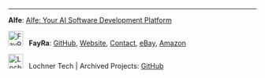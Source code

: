 <!--sylph-daoist-->

<!-- <a href="https://www.youtube.com/watch?v=d7hc_GrZP4Y&list=RDMM&index=4" target="_blank">
  <img src="https://avatars.githubusercontent.com/u/8673894?v=4" alt="HONK!">
</a> -->

---

<!--<img src="https://avatars.githubusercontent.com/u/193454712?s=64&v=4" alt="Sylph DAO" width="30"> &nbsp; **Sylph DAO**: [GitHub](https://github.com/sylph-dao), [Website](https://sylph.finance), [Contact](mailto:dao@sylph.box) | <img src="https://avatars.githubusercontent.com/u/193454158?s=64&v=4" alt="Sylph DAO Archive" width="30"> &nbsp; Archive: [GitHub](https://github.com/sylph-dao-arc)  | <img src="https://avatars.githubusercontent.com/u/193456537?s=64&v=4" alt="Lochner Tech Archive" width="30"> &nbsp; Archive: [GitHub](https://github.com/lochner-arc)  -->

**Alfe**: [Alfe: Your AI Software Development Platform](https://alfe.dev)  

<img src="https://avatars.githubusercontent.com/u/185224928?s=64&v=4" alt="FayRa" width="30"> &nbsp; **FayRa**: [GitHub](https://github.com/fay-ra), [Website](https://fayra.com)<!--(eCommerce / Logistics)-->, [Contact](mailto:support@fayra.com), [eBay](https://www.ebay.com/str/fayralogistics), [Amazon](https://www.amazon.com/shops/fayra)  

<!-- **Faystation**: Coming soon. Like Baystation if you replaced the B with an F. -->

<img src="https://avatars.githubusercontent.com/u/193456537?s=64&v=4" alt="Lochner Tech" width="30"> &nbsp; Lochner Tech | Archived Projects: [GitHub](https://github.com/orgs/lochner-arc/repositories)

<!-- redo old svn portfolio website to lochner.tech -->

<!-- Faystation -->

<!-- Alfmir -->

<!-- Aurora -->

<!-- Whimsy -->
